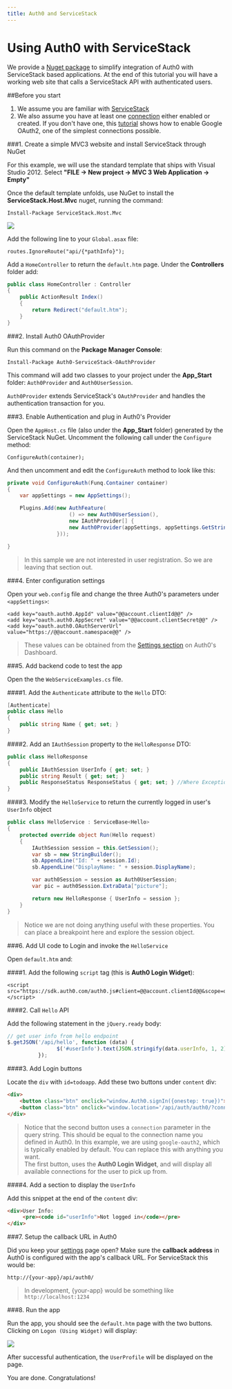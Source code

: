 ```yaml
---
title: Auth0 and ServiceStack
---
```


# Using Auth0 with ServiceStack

We provide a [Nuget package](http://nuget.org/packages/Auth0-ServiceStack-OAuthProvider/) to simplify integration of Auth0 with ServiceStack based applications. At the end of this tutorial you will have a working web site that calls a ServiceStack API with authenticated users. 

##Before you start

1. We assume you are familiar with [ServiceStack](http://www.servicestack.net/)
2. We also assume you have at least one [connection](@@uiURL@@/#/connections) either enabled or created. If you don't have one, this [tutorial](enable-simple-connection) shows how to enable Google OAuth2, one of the simplest connections possible.

###1. Create a simple MVC3 website and install ServiceStack through NuGet

For this example, we will use the standard template that ships with Visual Studio 2012. Select __"FILE -> New project -> MVC 3 Web Application -> Empty"__

Once the default template unfolds, use NuGet to install the **ServiceStack.Host.Mvc** nuget, running the command:

	Install-Package ServiceStack.Host.Mvc

![](img/install-servicestack-nuget.png)

Add the following line to your `Global.asax` file:

```
routes.IgnoreRoute("api/{*pathInfo}"); 
```

Add a `HomeController` to return the `default.htm` page. Under the __Controllers__ folder add:

```c#
public class HomeController : Controller
{
    public ActionResult Index()
    {
        return Redirect("default.htm");
    }
}
```

###2. Install Auth0 OAuthProvider

Run this command on the __Package Manager Console__:

	Install-Package Auth0-ServiceStack-OAuthProvider

This command will add two classes to your project under the __App_Start__ folder: `Auth0Provider` and `Auth0UserSession`. 

`Auth0Provider` extends ServiceStack's `OAuthProvider` and handles the authentication transaction for you. 

###3. Enable Authentication and plug in Auth0's Provider

Open the `AppHost.cs` file (also under the __App_Start__ folder) generated by the ServiceStack NuGet. Uncomment the following call under the `Configure` method:

```
ConfigureAuth(container);
```

And then uncomment and edit the `ConfigureAuth` method to look like this:

```c#
private void ConfigureAuth(Funq.Container container)
{
	var appSettings = new AppSettings();

    Plugins.Add(new AuthFeature(
                    () => new Auth0UserSession(),
                    new IAuthProvider[] {
                    new Auth0Provider(appSettings, appSettings.GetString("oauth.auth0.OAuthServerUrl"))
                }));

}
```

> In this sample we are not interested in user registration. So we are leaving that section out.

###4. Enter configuration settings

Open your `web.config` file and change the three Auth0's parameters under `<appSettings>`:

```
<add key="oauth.auth0.AppId" value="@@account.clientId@@" />
<add key="oauth.auth0.AppSecret" value="@@account.clientSecret@@" />
<add key="oauth.auth0.OAuthServerUrl" value="https://@@account.namespace@@" />
```

> These values can be obtained from the [Settings section](@@uiURL@@/#/Settings) on Auth0's Dashboard.

###5. Add backend code to test the app

Open the the `WebServiceExamples.cs` file. 

####1. Add the `Authenticate` attribute to the `Hello` DTO:

```c#
[Authenticate]
public class Hello
{
	public string Name { get; set; }
}
```

####2. Add an `IAuthSession` property to the `HelloResponse` DTO:

```c#
public class HelloResponse
{
    public IAuthSession UserInfo { get; set; }
	public string Result { get; set; }
	public ResponseStatus ResponseStatus { get; set; } //Where Exceptions get auto-serialized
}
```

####3. Modify the `HelloService` to return the currently logged in user's `UserInfo` object

```c#
public class HelloService : ServiceBase<Hello>
{
	protected override object Run(Hello request)
	{
        IAuthSession session = this.GetSession();
        var sb = new StringBuilder();
        sb.AppendLine("Id: " + session.Id);
        sb.AppendLine("DisplayName: " + session.DisplayName);

        var auth0Session = session as Auth0UserSession;
        var pic = auth0Session.ExtraData["picture"];

        return new HelloResponse { UserInfo = session };
	}
}
```
> Notice we are not doing anything useful with these properties. You can place a breakpoint here and explore the session object.

###6. Add UI code to Login and invoke the `HelloService`  

Open `default.htm` and:

####1. Add the following `script` tag (this is __Auth0 Login Widget__):

```
<script src="https://sdk.auth0.com/auth0.js#client=@@account.clientId@@&scope=openid"></script>
```

####2. Call `Hello` API

Add the following statement in the `jQuery.ready` body:

```js
// get user info from hello endpoint
$.getJSON('/api/hello', function (data) {
                $('#userInfo').text(JSON.stringify(data.userInfo, 1, 2));
          });
```

####3. Add Login buttons

Locate the `div` with `id=todoapp`. Add these two buttons under `content` div:

```html
<div>	
	<button class="btn" onclick="window.Auth0.signIn({onestep: true})">Log On (using Widget)</button> - or -
    <button class="btn" onclick="window.location='/api/auth/auth0/?connection=google-oauth2'">Log On (straight with Google)</button>
</div> 
```

> Notice that the second button uses a `connection` parameter in the query string. This should be equal to the connection name you defined in Auth0. In this example, we are using `google-oauth2`, which is typically enabled by default. You can replace this with anything you want.  
The first button, uses the __Auth0 Login Widget__, and will display all available connections for the user to pick up from.

####4. Add a section to display the `UserInfo`

Add this snippet at the end of the `content` div: 

```html
<div>User Info: 
     <pre><code id="userInfo">Not logged in</code></pre>
</div>
```

###7. Setup the callback URL in Auth0

Did you keep your [settings](@@uiURL@@/#/Settings) page open? Make sure the __callback address__ in Auth0 is configured with the app's callback URL. For ServiceStack this would be:

	http://{your-app}/api/auth0/

> In development, {your-app} would be something like `http://localhost:1234`

###8. Run the app

Run the app, you should see the `default.htm` page with the two buttons. Clicking on `Logon (Using Widget)` will display:

![](img/login-widget-servicestack.png)

After successful authentication, the `UserProfile` will be displayed on the page.

You are done. Congratulations! 

